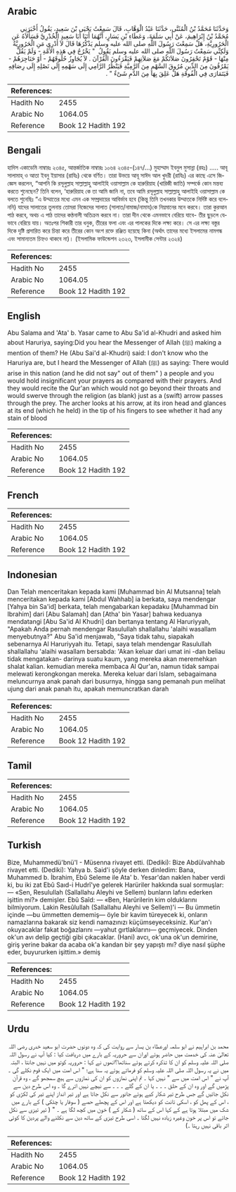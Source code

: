## Arabic


<div dir="rtl" lang="ar" style={{fontSize:'larger',backgroundColor:'#f8f9fa',padding:20}}>
وَحَدَّثَنَا مُحَمَّدُ بْنُ الْمُثَنَّى، حَدَّثَنَا عَبْدُ الْوَهَّابِ، قَالَ سَمِعْتُ يَحْيَى بْنَ سَعِيدٍ، يَقُولُ أَخْبَرَنِي مُحَمَّدُ بْنُ إِبْرَاهِيمَ، عَنْ أَبِي سَلَمَةَ، وَعَطَاءِ بْنِ يَسَارٍ، أَنَّهُمَا أَتَيَا أَبَا سَعِيدٍ الْخُدْرِيَّ فَسَأَلاَهُ عَنِ الْحَرُورِيَّةِ، هَلْ سَمِعْتَ رَسُولَ اللَّهِ صلى الله عليه وسلم يَذْكُرُهَا قَالَ لاَ أَدْرِي مَنِ الْحَرُورِيَّةُ وَلَكِنِّي سَمِعْتُ رَسُولَ اللَّهِ صلى الله عليه وسلم يَقُولُ ‏ "‏ يَخْرُجُ فِي هَذِهِ الأُمَّةِ - وَلَمْ يَقُلْ مِنْهَا - قَوْمٌ تَحْقِرُونَ صَلاَتَكُمْ مَعَ صَلاَتِهِمْ فَيَقْرَءُونَ الْقُرْآنَ ‏.‏ لاَ يُجَاوِزُ حُلُوقَهُمْ - أَوْ حَنَاجِرَهُمْ - يَمْرُقُونَ مِنَ الدِّينِ مُرُوقَ السَّهْمِ مِنَ الرَّمِيَّةِ فَيَنْظُرُ الرَّامِي إِلَى سَهْمِهِ إِلَى نَصْلِهِ إِلَى رِصَافِهِ فَيَتَمَارَى فِي الْفُوقَةِ هَلْ عَلِقَ بِهَا مِنَ الدَّمِ شَىْءٌ ‏"‏ ‏.‏
</div>
<div style={{backgroundColor:'#f8f9fa',padding:20, marginBottom: 10}}><table> <thead> <tr> <th>References:</th> <th></th> </tr> </thead> <tbody><tr><td>Hadith No</td><td>2455</td></tr><tr><td>Arabic No</td><td>1064.05</td></tr><tr><td>Reference</td><td>Book 12 Hadith 192</td></tr></tbody></table></div>

## Bengali


<div dir="ltr" lang="bn" style={{fontSize:'larger',backgroundColor:'#f8f9fa',padding:20}}>
হাদিস একাডেমি নাম্বারঃ ২৩৪৫, আন্তর্জাতিক নাম্বারঃ ১০৬৪ ২৩৪৫-(১৪৭/...) মুহাম্মাদ ইবনুল মুসান্না (রহঃ) ..... আবূ সালামাহ্ ও আতা ইবনু ইয়াসার (রাযিঃ) থেকে বর্ণিত। তারা উভয়ে আবূ সাঈদ আল খুদরী (রাযিঃ) এর কাছে এসে জিজ্ঞেস করলেন, “আপনি কি রসূলুল্লাহ সাল্লাল্লাহু আলাইহি ওয়াসাল্লাম কে হারুরিয়াহ (খারিজী জাতি) সম্পর্কে কোন মন্তব্য করতে শুনেছেন? তিনি বলেন, ‘হারুরিয়াহ কে তা আমি জানি না, তবে আমি রসূলুল্লাহ সাল্লাল্লাহু আলাইহি ওয়াসাল্লাম কে বলতে শুনেছিঃ “এ উম্মাতের মধ্যে এমন এক সম্প্রদায়ের আবির্ভাব হবে (কিন্তু তিনি তখনকার উম্মাতকে নির্দিষ্ট করে বলেননি) যাদের সালাতের তুলনায় তোমরা নিজেদের সালাত (সালাত/নামাজ/নামায)কে নিম্নমানের মনে করবে। তারা কুরআন পাঠ করবে, অথচ এ পাঠ তাদের কণ্ঠনালী অতিক্রম করবে না। তারা দীন থেকে এমনভাবে বেরিয়ে যাবে- তীর ছুড়লে যেভাবে বেরিয়ে যায়। অতঃপর শিকারী তার ধনুক, তীরের ফলা এবং এর পালকের দিকে লক্ষ্য করে। সে এর লক্ষ্য বস্তুর দিকে দৃষ্টি প্রসারিত করে চিন্তা করে তীরের কোন অংশ রক্তে রঞ্জিত হয়েছে কিনা (অর্থাৎ তাদের মধ্যে ইসলামের নামগন্ধ এবং সামান্যতম চিহ্নও থাকবে না)। (ইসলামিক ফাউন্ডেশন ২৩২৩, ইসলামীক সেন্টার ২৩২৪)
</div>
<div style={{backgroundColor:'#f8f9fa',padding:20, marginBottom: 10}}><table> <thead> <tr> <th>References:</th> <th></th> </tr> </thead> <tbody><tr><td>Hadith No</td><td>2455</td></tr><tr><td>Arabic No</td><td>1064.05</td></tr><tr><td>Reference</td><td>Book 12 Hadith 192</td></tr></tbody></table></div>

## English


<div dir="ltr" lang="en" style={{fontSize:'larger',backgroundColor:'#f8f9fa',padding:20}}>
Abu Salama and 'Ata' b. Yasar came to Abu Sa'id al-Khudri and asked him about Haruriya, saying:Did you hear the Messenger of Allah (ﷺ) making a mention of them? He (Abu Sai'd al-Khudri) said: I don't know who the Haruriya are, but I heard the Messenger of Allah (ﷺ) as saying: There would arise in this nation (and he did not say" out of them" ) a people and you would hold insignificant your prayers as compared with their prayers. And they would recite the Qur'an which would not go beyond their throats and would swerve through the religion (as blank) just as a (swift) arrow passes through the prey. The archer looks at his arrow, at its iron head and glances at its end (which he held) in the tip of his fingers to see whether it had any stain of blood
</div>
<div style={{backgroundColor:'#f8f9fa',padding:20, marginBottom: 10}}><table> <thead> <tr> <th>References:</th> <th></th> </tr> </thead> <tbody><tr><td>Hadith No</td><td>2455</td></tr><tr><td>Arabic No</td><td>1064.05</td></tr><tr><td>Reference</td><td>Book 12 Hadith 192</td></tr></tbody></table></div>

## French


<div dir="ltr" lang="fr" style={{fontSize:'larger',backgroundColor:'#f8f9fa',padding:20}}>

</div>
<div style={{backgroundColor:'#f8f9fa',padding:20, marginBottom: 10}}><table> <thead> <tr> <th>References:</th> <th></th> </tr> </thead> <tbody><tr><td>Hadith No</td><td>2455</td></tr><tr><td>Arabic No</td><td>1064.05</td></tr><tr><td>Reference</td><td>Book 12 Hadith 192</td></tr></tbody></table></div>

## Indonesian


<div dir="ltr" lang="id" style={{fontSize:'larger',backgroundColor:'#f8f9fa',padding:20}}>
Dan Telah menceritakan kepada kami [Muhammad bin Al Mutsanna] telah menceritakan kepada kami [Abdul Wahhab] ia berkata, saya mendengar [Yahya bin Sa'id] berkata, telah mengabarkan kepadaku [Muhammad bin Ibrahim] dari [Abu Salamah] dan [Atha' bin Yasar] bahwa keduanya mendatangi [Abu Sa'id Al Khudri] dan bertanya tentang Al Haruriyyah, "Apakah Anda pernah mendengar Rasulullah shallallahu 'alaihi wasallam menyebutnya?" Abu Sa'id menjawab, "Saya tidak tahu, siapakah sebenarnya Al Haruriyyah itu. Tetapi, saya telah mendengar Rasulullah shallallahu 'alaihi wasallam bersabda: 'Akan keluar dari umat ini -dan beliau tidak mengatakan- darinya suatu kaum, yang mereka akan meremehkan shalat kalian. kemudian mereka membaca Al Qur'an, namun tidak sampai melewati kerongkongan mereka. Mereka keluar dari Islam, sebagaimana meluncurnya anak panah dari busurnya, hingga sang pemanah pun melihat ujung dari anak panah itu, apakah memuncratkan darah
</div>
<div style={{backgroundColor:'#f8f9fa',padding:20, marginBottom: 10}}><table> <thead> <tr> <th>References:</th> <th></th> </tr> </thead> <tbody><tr><td>Hadith No</td><td>2455</td></tr><tr><td>Arabic No</td><td>1064.05</td></tr><tr><td>Reference</td><td>Book 12 Hadith 192</td></tr></tbody></table></div>

## Tamil


<div dir="ltr" lang="ta" style={{fontSize:'larger',backgroundColor:'#f8f9fa',padding:20}}>

</div>
<div style={{backgroundColor:'#f8f9fa',padding:20, marginBottom: 10}}><table> <thead> <tr> <th>References:</th> <th></th> </tr> </thead> <tbody><tr><td>Hadith No</td><td>2455</td></tr><tr><td>Arabic No</td><td>1064.05</td></tr><tr><td>Reference</td><td>Book 12 Hadith 192</td></tr></tbody></table></div>

## Turkish


<div dir="ltr" lang="tr" style={{fontSize:'larger',backgroundColor:'#f8f9fa',padding:20}}>
Bize, Muhammedü'bnü'I - Müsenna rivayet etti. (Dediki): Bize Abdülvahhab rivayet etti. (Dediki): Yahya b. Said'i şöyle derken dinledim: Bana, Muhammed b. İbrahim, Ebû Seleme ile Ata' b. Yesar'dan naklen haber verdi ki, bu iki zat Ebû Saıd-i Hudrî'ye gelerek Harüriler hakkında sual sormuşlar: — «Sen, Resulullah (Sallallahu Aleyhi ve Sellem) bunların lafını ederken işittin mi?» demişler. Ebû Saîd: — «Ben, Harûrilerin kim olduklarını bilmiyorum. Lakin Resûlullah (Sallallahu Aleyhi ve Sellem)'i — Bu ümmetin içinde —bu ümmetten dememiş— öyle bir kavim türeyecek ki, onların namazlarına bakarak siz kendi namazınızı küçümseyeceksiniz. Kur'an'ı okuyacaklar fakat boğazlarını —yahut gırtlaklarını— geçmiyecek. Dinden ok'un avı delip geçtiği gibi çıkacaklar. (Hani) avcı, ok'una ok'un demirine, giriş yerine bakar da acaba ok'a kandan bir şey yapıştı mı? diye nasıl şüphe eder, buyururken işittim.» demiş
</div>
<div style={{backgroundColor:'#f8f9fa',padding:20, marginBottom: 10}}><table> <thead> <tr> <th>References:</th> <th></th> </tr> </thead> <tbody><tr><td>Hadith No</td><td>2455</td></tr><tr><td>Arabic No</td><td>1064.05</td></tr><tr><td>Reference</td><td>Book 12 Hadith 192</td></tr></tbody></table></div>

## Urdu


<div dir="rtl" lang="ur" style={{fontSize:'larger',backgroundColor:'#f8f9fa',padding:20}}>
محمد بن ابراہیم نے ابو سلمہ اورعطاء بن یسار سے روایت کی کہ وہ دونوں حضرت ابو سعید خدری رضی اللہ تعالیٰ عنہ کی خدمت میں حاضر ہوئے اوران سے حروریہ کے بارے میں دریافت کیا : کیا آپ نے رسول اللہ صلی اللہ علیہ وسلم کو ان کا تذکرہ کرتے ہوئے سناتھا؟انھوں نے کہا : حروریہ کوتو میں نہیں جانتا ، البتہ میں نے یہ رسول اللہ صلی اللہ علیہ وسلم کو فرماتے ہوئے یہ سنا ہے؛ " اس امت میں ایک قوم نکلے گی ۔ آپ نے " اس امت میں سے " نہیں کہا ۔ تم اپنی نمازوں کو ان کی نمازوں سے ہیچ سمجھو گے ، وہ قرآن پڑھیں گے اور وہ ان کے حلق ۔ ۔ ۔ یا ان کے گلے ۔ ۔ ۔ سے نیچے نہیں اترے گا ۔ وہ اس طرح دین سے نکل جائیں گے جس طرح تیر شکار کیے ہوئے جانور سے نکل جاتا ہے اور تیر انداز اپنے تیر کی لکڑی کو ، اس کے پھل کو ، اسکی تانت کو دیکھتا ہے اور اس کے پچھلے حصے ( سوفار یا چٹکی ) کے بارے میں شک میں مبتلا ہوتا ہے کے کہا اس کے ساتھ ( شکار کے ) خون میں کچھ لگا ہے ۔ " ( تیر تیزی سے نکل جائے تو اس پر خون وغیرہ زیادہ نہیں لگتا ۔ اسی طرح تیزی کے ساتھ دین سے نکلنے والے پردین کا کوئی اثر باقی نہیں رہتا ۔)
</div>
<div style={{backgroundColor:'#f8f9fa',padding:20, marginBottom: 10}}><table> <thead> <tr> <th>References:</th> <th></th> </tr> </thead> <tbody><tr><td>Hadith No</td><td>2455</td></tr><tr><td>Arabic No</td><td>1064.05</td></tr><tr><td>Reference</td><td>Book 12 Hadith 192</td></tr></tbody></table></div>